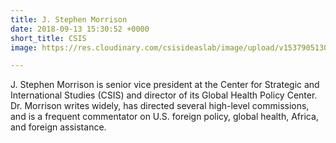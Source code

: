 ```yaml
---
title: J. Stephen Morrison
date: 2018-09-13 15:30:52 +0000
short_title: CSIS
image: https://res.cloudinary.com/csisideaslab/image/upload/v1537905130/health-commission/Morrison_Stephen.jpg

---
```

J. Stephen Morrison is senior vice president at the Center for Strategic and International Studies (CSIS) and director of its Global Health Policy Center. Dr. Morrison writes widely, has directed several high-level commissions, and is a frequent commentator on U.S. foreign policy, global health, Africa, and foreign assistance.
